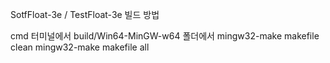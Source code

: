 SotfFloat-3e / TestFloat-3e 빌드 방법

cmd 터미널에서
build/Win64-MinGW-w64 폴더에서
mingw32-make makefile clean
mingw32-make makefile all